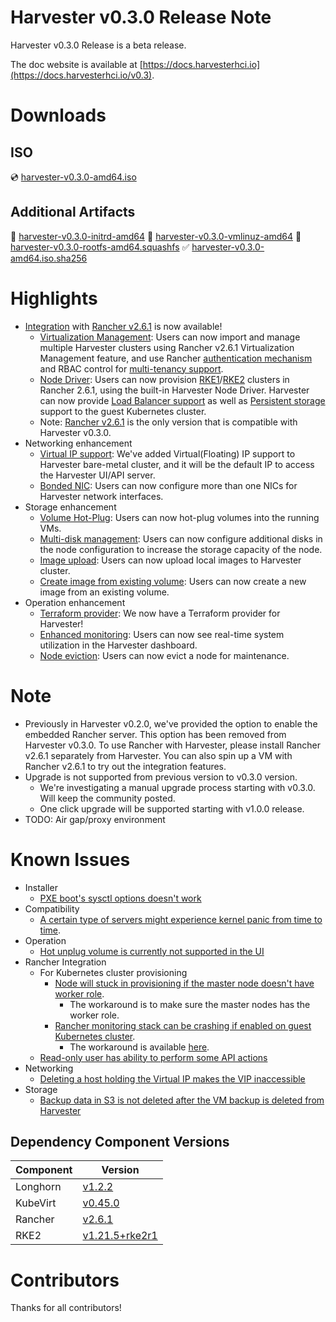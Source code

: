 # Harvester v0.3.0 Release Note

Harvester v0.3.0 Release is a beta release.

The doc website is available at [https://docs.harvesterhci.io](https://docs.harvesterhci.io/v0.3).

# Downloads

## ISO
:cd: [harvester-v0.3.0-amd64.iso](https://releases.rancher.com/harvester/v0.3.0/harvester-v0.3.0-amd64.iso)

## Additional Artifacts
:file_folder: [harvester-v0.3.0-initrd-amd64](https://releases.rancher.com/harvester/v0.3.0/harvester-v0.3.0-initrd-amd64)
:file_folder: [harvester-v0.3.0-vmlinuz-amd64](https://releases.rancher.com/harvester/v0.3.0/harvester-v0.3.0-vmlinuz-amd64)
:file_folder: [harvester-v0.3.0-rootfs-amd64.squashfs](https://releases.rancher.com/harvester/v0.3.0/harvester-v0.3.0-rootfs-amd64.squashfs)
:white_check_mark: [harvester-v0.3.0-amd64.iso.sha256](https://releases.rancher.com/harvester/v0.3.0/harvester-v0.3.0-amd64.iso.sha256)

# Highlights

* [Integration](https://docs.harvesterhci.io/v0.3/rancher/rancher-integration/) with [Rancher v2.6.1](https://github.com/rancher/rancher/releases/tag/v2.6.1) is now available!
    * [Virtualization Management](https://docs.harvesterhci.io/v0.3/rancher/virtualization-management/): Users can now import and manage multiple Harvester
      clusters using Rancher v2.6.1 Virtualization Management feature, and use
      Rancher [authentication mechanism](https://rancher.com/docs/rancher/v2.6/en/admin-settings/authentication/) and RBAC control
      for [multi-tenancy support](https://rancher.com/docs/rancher/v2.6/en/admin-settings/rbac/).
    * [Node Driver](https://docs.harvesterhci.io/v0.3/rancher/node-driver/): Users can now provision [RKE1](https://docs.harvesterhci.io/v0.3/rancher/rke1-cluster/)/[RKE2](https://docs.harvesterhci.io/v0.3/rancher/rke2-cluster/) clusters in
      Rancher 2.6.1, using the built-in Harvester Node Driver. Harvester can now
      provide [Load Balancer support](https://docs.harvesterhci.io/v0.3/rancher/cloud-provider/) as well as [Persistent storage](https://docs.harvesterhci.io/v0.3/rancher/csi-driver/) support to
      the guest Kubernetes cluster.
    * Note: [Rancher v2.6.1](https://github.com/rancher/rancher/releases/tag/v2.6.1) is the only version that is compatible with Harvester v0.3.0.
* Networking enhancement
    * [Virtual IP support](https://docs.harvesterhci.io/v0.3/networking/vip/): We've added Virtual(Floating) IP support to Harvester bare-metal cluster, and it will be the default IP to access the Harvester UI/API server.
    * [Bonded NIC](https://docs.harvesterhci.io/v0.3/install/harvester-configuration/#example_11): Users can now configure more than one NICs for Harvester network interfaces.
* Storage enhancement
    * [Volume Hot-Plug](https://docs.harvesterhci.io/v0.3/vm/hotplug-volume/): Users can now hot-plug volumes into the running VMs.
    * [Multi-disk management](https://docs.harvesterhci.io/v0.3/host/host/#multi-disk-management): Users can now configure additional disks in
      the node configuration to increase the storage capacity of the node.
    * [Image upload](https://docs.harvesterhci.io/v0.3/import-image/#upload-image-via-local-file): Users can now upload local images to Harvester
      cluster.
    * [Create image from existing volume](DOC): Users can now create a new image
      from an existing volume.
* Operation enhancement
    * [Terraform provider](https://docs.harvesterhci.io/v0.3/terraform/terraform/): We now have a Terraform provider for Harvester!
    * [Enhanced monitoring](https://docs.harvesterhci.io/v0.3/monitoring/monitoring/): Users can now see real-time system utilization
      in the Harvester dashboard.
    * [Node eviction](https://docs.harvesterhci.io/v0.3/host/host/#node-maintenance): Users can now evict a node for maintenance.

# Note
* Previously in Harvester v0.2.0, we've provided the option to enable the
  embedded Rancher server. This option has been removed from Harvester v0.3.0.
  To use Rancher with Harvester, please install Rancher v2.6.1 separately from
  Harvester. You can also spin up a VM with Rancher v2.6.1 to try out the
  integration features.
* Upgrade is not supported from previous version to v0.3.0 version.
    * We're investigating a manual upgrade process starting with v0.3.0. Will keep the community posted.
    * One click upgrade will be supported starting with v1.0.0 release.
* TODO: Air gap/proxy environment

# Known Issues
* Installer
    * [PXE boot's sysctl options doesn't work](https://github.com/harvester/harvester/issues/1405)
* Compatibility
    * [A certain type of servers might experience kernel panic from time to time](https://github.com/harvester/harvester/issues/1342).
* Operation
    * [Hot unplug volume is currently not supported in the UI](https://github.com/harvester/harvester/issues/1401)
* Rancher Integration
    * For Kubernetes cluster provisioning
        * [Node will stuck in provisioning if the master node doesn't have worker role](https://github.com/harvester/harvester/issues/1373).
            * The workaround is to make sure the master nodes has the worker role.
        * [Rancher monitoring stack can be crashing if enabled on guest Kubernetes cluster](https://github.com/harvester/harvester/issues/1369).
            * The workaround is available [here](https://github.com/harvester/harvester/issues/1369#issuecomment-938372781).
    * [Read-only user has ability to perform some API actions](https://github.com/harvester/harvester/issues/1406)
* Networking
    * [Deleting a host holding the Virtual IP makes the VIP inaccessible](https://github.com/harvester/harvester/issues/1398)
* Storage
    * [Backup data in S3 is not deleted after the VM backup is deleted from Harvester](https://github.com/harvester/harvester/issues/1333)

## Dependency Component Versions
| Component | Version |
| ------ | ---------|
| Longhorn | [v1.2.2](https://github.com/longhorn/longhorn/releases/tag/v1.2.2) |
| KubeVirt | [v0.45.0](https://github.com/kubevirt/kubevirt/releases/tag/v0.45.0) |
| Rancher | [v2.6.1](https://github.com/rancher/rancher/releases/tag/v2.6.1) |
| RKE2 | [v1.21.5+rke2r1](https://github.com/rancher/rke2/releases/tag/v1.21.5%2Brke2r1) |

# Contributors
Thanks for all contributors!
